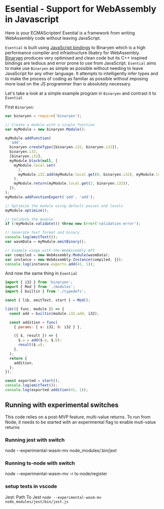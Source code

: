 # Esential - Support for WebAssembly in Javascript

Here is your ECMAScripten! Esential is a framework from writing WebAssembly code without leaving JavaScript.

`Esential` is built using [JavaScript bindings](https://github.com/AssemblyScript/binaryen.js) to Binaryen which is a high performance compiler and infrastructure libabry for WebAssembly. [Binaryen](https://github.com/WebAssembly/binaryen) produces very optimised and clean code but its C++ inspired bindings are tedious and error prone to use from JavaScript. `Esential` aims to make use `Binaryen` as simple as possible without needing to leave JavaScript for any other language. It attempts to intelligently infer types and to make the process of coding as familiar as possible without imposing more load on the JS programmer than is absolutely necessary.

Let's take a look at a simple example program in `Binaryen` and contrast it to `Esential`

First `Binaryen`:

```js
var binaryen = require('binaryen');

// Create a module with a single function
var myModule = new binaryen.Module();

myModule.addFunction(
  'add',
  binaryen.createType([binaryen.i32, binaryen.i32]),
  binaryen.i32,
  [binaryen.i32],
  myModule.block(null, [
    myModule.local.set(
      2,
      myModule.i32.add(myModule.local.get(0, binaryen.i32), myModule.local.get(1, binaryen.i32)),
    ),
    myModule.return(myModule.local.get(2, binaryen.i32)),
  ]),
);
myModule.addFunctionExport('add', 'add');

// Optimize the module using default passes and levels
myModule.optimize();

// Validate the module
if (!myModule.validate()) throw new Error('validation error');

// Generate text format and binary
console.log(emitText());
var wasmData = myModule.emitBinary();

// Example usage with the WebAssembly API
var compiled = new WebAssembly.Module(wasmData);
var instance = new WebAssembly.Instance(compiled, {});
console.log(instance.exports.add(41, 1));
```

And now the same thing in `Esential`

```js
import { i32 } from 'binaryen';
import { Mod } from './modules';
import { builtin } from './typedefs';

const { lib, emitText, start } = Mod();

lib(({ func, module }) => {
  const add = builtin(module.i32.add, i32);

  const addition = func(
    { params: { a: i32, b: i32 } },

    ({ $, result }) => {
      $.u = add($.a, $.b);
      result($.u);
    },
  );
  return {
    addition,
  };
});

const exported = start();
console.log(emitText());
console.log(exported.addition(41, 1));
```

## Running with experimental switches

This code relies on a post-MVP feature, multi-value returns. To run from Node, it needs to be started with an experimental flag to enable muti-value returns

### Running jest with switch

node --experimental-wasm-mv node_modules/.bin/jest

### Running ts-node with switch

node --experimental-wasm-mv -r ts-node/register

### setup tests in vscode

Jest: Path To Jest
`node --experimental-wasm-mv node_modules/jest/bin/jest.js`
